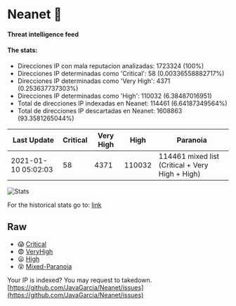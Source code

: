# Neanet :hocho:
#### Threat intelligence feed
#### The stats:

- Direcciones IP con mala reputacion analizadas: 1723324 (100%)
- Direcciones IP determinadas como 'Critical':  58 (0.00336558882717%)
- Direcciones IP determinadas como 'Very High':  4371 (0.253637737303%)
- Direcciones IP determinadas como 'High':  110032 (6.38487016951)
- Total de direcciones IP indexadas en Neanet:  114461 (6.64187349564%)
- Total de direcciones IP descartadas en Neanet:  1608863 (93.3581265044%)

| Last Update | Critical | Very High | High | Paranoia |
| --- | --- | --- | --- | --- |
| 2021-01-10 05:02:03 | 58 | 4371 | 110032 | 114461 mixed list (Critical + Very High + High)|

![Stats](https://docs.google.com/spreadsheets/d/e/2PACX-1vSnaNMIXVabIpDJjufMlzH7poXnshF3mgd8Is1g9ytUEzVsP5my4Trn8f-xkoLLQ38xpL3HtmUexLo6/pubchart?oid=501124687&format=image)

For the historical stats go to: [link](/stats.csv)
## Raw
- :scream: [Critical](https://raw.githubusercontent.com/JavaGarcia/Neanet/master/blacklists/neanet_critical.txt)
- :fearful: [VeryHigh](https://raw.githubusercontent.com/JavaGarcia/Neanet/master/blacklists/neanet_veryHigh.txtt)
- :frowning: [High](https://raw.githubusercontent.com/JavaGarcia/Neanet/master/blacklists/neanet_high.txt)
- :dizzy_face: [Mixed-Paranoia](https://raw.githubusercontent.com/JavaGarcia/Neanet/master/blacklists/neanet_all.txt)


Your IP is indexed? You may request to takedown. [https://github.com/JavaGarcia/Neanet/issues](https://github.com/JavaGarcia/Neanet/issues)



























































































































































































































































































































































































































































































































































































































































































































































































































































































































































































































































































































































































































































































































































































































































































































































































































































































































































































































































































































































































































































































































































































































































































































































































































































































































































































































































































































































































































































































































































































































































































































































































































































































































































































































































































































